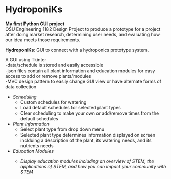 # HydroponiKs
**My first Python GUI project** <br/>
OSU Engineering 1182 Design Project to produce a prototype for a project after doing market research, determining user needs, and evaluating how our idea meets those requirements. <br />

**HydroponiKs**: GUI to connect with a hydroponics prototype system. <br/>

A GUI using Tkinter <br/>
-data/schedule is stored and easily accessible </br>
-json files contain all plant information and education modules for easy access to add or remove plants/modules <br/>
-MVC design pattern to easily change GUI view or have alternate forms of data collection <br/>

 <ul> 
  <li><i>Scheduling</i>
    <ul>
      <li>Custom schedules for watering</li>
      <li>Load default schedules for selected plant types</li>
      <li>Clear scheduling to make your own or add/remove times from the default schedules</li>
    </ul>
  </li>
  <li><i>Plant Information</i>
    <ul>
      <li>Select plant type from drop down menu</li>
      <li>Selected plant type determines information displayed on screen inclduing a description of the plant, its watering needs, and its nutrients needs</li>
    </ul>
  </li>
  <li><i>Education Modules</li>
    <ul>
      <li>Display education modules including an overview of STEM, the applications of STEM, and how you can impact your community with STEM</li>
    </ul>
  </li>
 </ul>
